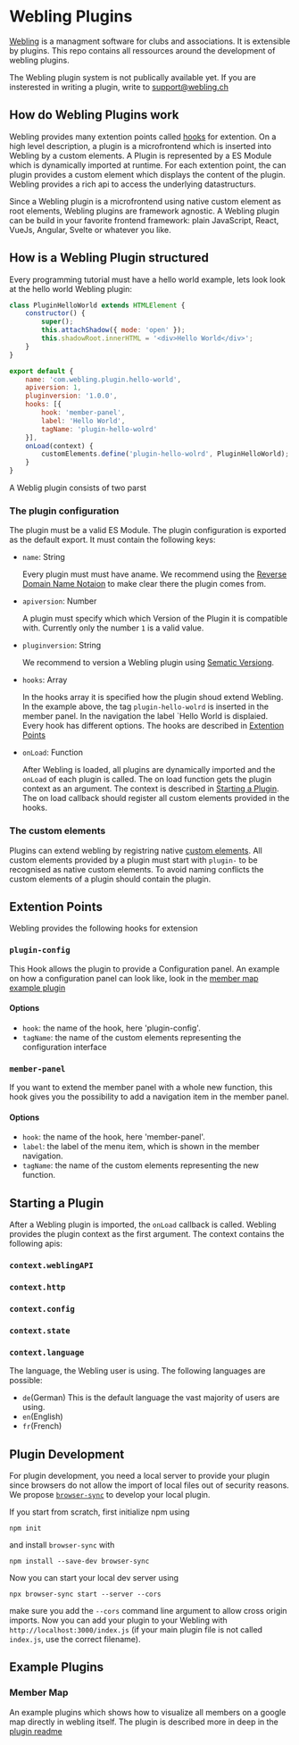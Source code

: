 # Webling Plugins

[Webling](https://www.webling.ch) is a managment software for clubs and associations. It is extensible by plugins. This repo 
contains all ressources around the development of webling plugins.

The Webling plugin system is not publically available yet. If you are insterested in writing a plugin, write to 
[support@webling.ch](email://support@webling.ch)

## How do Webling Plugins work

Webling provides many extention points called [hooks](#extention-points) for extention. On a high level description, a 
plugin is a microfrontend which is inserted into Webling by a custom elements. A Plugin is represented by a ES Module which
is dynamically imported at runtime. For each extention point, the can plugin provides a custom element which displays the
content of the plugin. Webling provides a rich api to access the underlying datastructurs.

Since a Webling plugin is a microfrontend using native custom element as root elements, Webling plugins are framework
agnostic. A Webling plugin can be build in your favorite frontend framework: plain JavaScript, React, VueJs, Angular, 
Svelte or whatever you like. 

## How is a Webling Plugin structured

Every programming tutorial must have a hello world example, lets look look at the hello world Webling plugin:
```Javascript
class PluginHelloWorld extends HTMLElement {
	constructor() {
		super();
		this.attachShadow({ mode: 'open' });
		this.shadowRoot.innerHTML = '<div>Hello World</div>';
	}
}

export default {
	name: 'com.webling.plugin.hello-world',
	apiversion: 1,
	pluginversion: '1.0.0',
	hooks: [{
		hook: 'member-panel',
		label: 'Hello World',
		tagName: 'plugin-hello-wolrd'
	}],
	onLoad(context) {
		customElements.define('plugin-hello-wolrd', PluginHelloWorld);
	}
}
```
A Weblig plugin consists of two parst

### The plugin configuration

The plugin must be a valid ES Module. The plugin configuration is exported as the default export. It must contain the 
following keys:

- `name`: String

    Every plugin must must have aname. We recommend using the [Reverse Domain Name Notaion](https://en.wikipedia.org/wiki/Reverse_domain_name_notation)
    to make clear there the plugin comes from.

- `apiversion`: Number

    A plugin must specify which which Version of the Plugin it is compatible with. Currently only the number `1` is a
    valid value.
    
- `pluginversion`: String

    We recommend to version a Webling plugin using [Sematic Versiong](https://semver.org).
    
- `hooks`: Array

    In the hooks array it is specified how the plugin shoud extend Webling. In the example above, the tag `plugin-hello-wolrd`
    is inserted in the member panel. In the navigation the label `Hello World is displaied. Every hook has different 
    options. The hooks are described in [Extention Points](#extention-points)

- `onLoad`: Function

    After Webling is loaded, all plugins are dynamically imported and the `onLoad` of each plugin is called. The on load
    function gets the plugin context as an argument. The context is described in [Starting a Plugin](#starting-a-plugin).
    The on load callback should register all custom elements provided in the hooks.

### The custom elements 

Plugins can extend webling by registring native [custom elements](https://developer.mozilla.org/en-US/docs/Web/Web_Components/Using_custom_elements). 
All custom elements provided by a plugin must start with `plugin-` to be recognised as native custom elements. To avoid 
naming conflicts the custom elements of a plugin should contain the plugin.

## Extention Points

Webling provides the following hooks for extension

### `plugin-config`

This Hook allows the plugin to provide a Configuration panel. An example on how a configuration panel can look like, 
look in the [member map example plugin](./examples/member-map#readme)

#### Options

- `hook`: the name of the hook, here 'plugin-config'.
- `tagName`: the name of the custom elements representing the configuration interface

### `member-panel`

If you want to extend the member panel with a whole new function, this hook gives you the possibility to add a navigation
item in the member panel.

#### Options

- `hook`: the name of the hook, here 'member-panel'.
- `label`: the label of the menu item, which is shown in the member navigation. 
- `tagName`: the name of the custom elements representing the new function.
		
## Starting a Plugin

After a Webling plugin is imported, the `onLoad` callback is called. Webling provides the plugin context as the first argument.
The context contains the following apis:

### `context.weblingAPI`

### `context.http`

### `context.config`

### `context.state`

### `context.language`

The language, the Webling user is using. The following languages are possible:

- `de`(German) This is the default language the vast majority of users are using.
- `en`(English)
- `fr`(French)

## Plugin Development

For plugin development, you need a local server to provide your plugin since browsers do not allow the import of local 
files out of security reasons. We propose [`browser-sync`](https://browsersync.io/) to develop your local plugin.

If you start from scratch, first initialize npm using

`npm init`

and install `browser-sync` with

`npm install --save-dev browser-sync`

Now you can start your local dev server using

`npx browser-sync start --server --cors`

make sure you add the `--cors` command line argument to allow cross origin imports. Now you can add your plugin to 
your Webling with `http://localhost:3000/index.js` (if your main plugin file is not called `index.js`, use the correct
filename).

## Example Plugins

### Member Map

An example plugins which shows how to visualize all members on a google map directly in webling itself. The plugin is 
described more in deep in the [plugin readme](./examples/member-map#readme)
